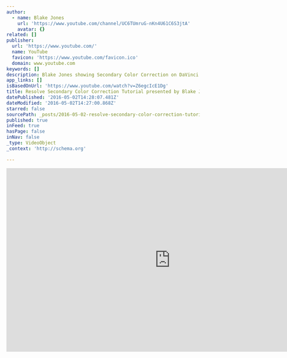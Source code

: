 ```yaml
---
author:
  - name: Blake Jones
    url: 'https://www.youtube.com/channel/UC6TUmruG-nKn4U61C6S3jtA'
    avatar: {}
related: []
publisher:
  url: 'https://www.youtube.com/'
  name: YouTube
  favicon: 'https://www.youtube.com/favicon.ico'
  domain: www.youtube.com
keywords: []
description: Blake Jones showing Secondary Color Correction on DaVinci Resolve.
app_links: []
isBasedOnUrl: 'https://www.youtube.com/watch?v=Z6egcIcE1Dg'
title: Resolve Secondary Color Correction Tutorial presented by Blake Jones
datePublished: '2016-05-02T14:28:07.481Z'
dateModified: '2016-05-02T14:27:00.868Z'
starred: false
sourcePath: _posts/2016-05-02-resolve-secondary-color-correction-tutorial-presented-by-bla.md
published: true
inFeed: true
hasPage: false
inNav: false
_type: VideoObject
_context: 'http://schema.org'

---
```

<iframe src="https://cdn.embedly.com/widgets/media.html?src=https%3A%2F%2Fwww.youtube.com%2Fembed%2FZ6egcIcE1Dg%3Ffeature%3Doembed&amp;url=https%3A%2F%2Fwww.youtube.com%2Fwatch%3Fv%3DZ6egcIcE1Dg&amp;image=https%3A%2F%2Fi.ytimg.com%2Fvi%2FZ6egcIcE1Dg%2Fhqdefault.jpg&amp;key=b7d04c9b404c499eba89ee7072e1c4f7&amp;type=text%2Fhtml&amp;schema=youtube" width="854" height="480" scrolling="no" frameborder="0" allowfullscreen="" style=""></iframe>